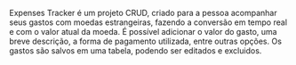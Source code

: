 Expenses Tracker é um projeto CRUD, criado para a pessoa acompanhar seus gastos com moedas estrangeiras, fazendo a conversão em tempo real e com o valor atual da moeda.
É possível adicionar o valor do gasto, uma breve descrição, a forma de pagamento utilizada, entre outras opções. Os gastos são salvos em uma tabela, podendo ser editados e excluidos.
